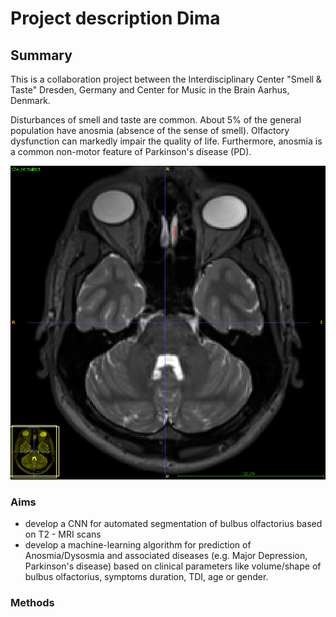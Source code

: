 


# Project description Dima

## Summary
 This is a collaboration project between  the Interdisciplinary Center "Smell & Taste" Dresden, Germany and Center for Music in the Brain Aarhus, Denmark.

Disturbances of smell and taste are common. About 5% of the general population have anosmia (absence of the sense of smell). Olfactory dysfunction can markedly impair the quality of life. 
Furthermore, anosmia is a common non-motor feature of Parkinson's disease (PD).

![axial view](https://github.com/desserdmi/olfactory_bulb/blob/master/axial.png)

### Aims

 - develop a CNN for automated segmentation of bulbus olfactorius based on T2 - MRI scans
 - develop a machine-learning algorithm for prediction of Anosmia/Dysosmia and associated diseases  (e.g. Major Depression, Parkinson's disease) based on clinical parameters like volume/shape of bulbus olfactorius, symptoms duration, TDI,  age or gender.

### Methods  


<!--stackedit_data:
eyJoaXN0b3J5IjpbNTM3MzMzNzMxLDYzMjY3OTY0Myw3MDc3MD
MyNzUsMTg5OTMwOTUyNSwtMTk5NTczMzg4LC01MzI0NTQ1OTMs
MTk4MTcyNDc4MSw1NDE2MzEwMzcsLTMyNjE3ODE2NCwtMTIwMD
Y5NTcyLC0xNzY5MzIxMDgsLTcxNDYxOTc1Ml19
-->